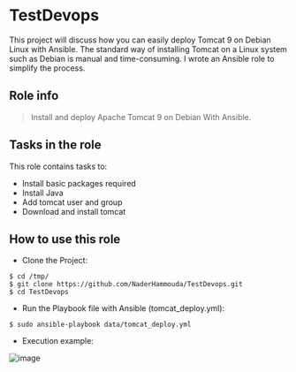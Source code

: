 ﻿# TestDevops
 
This project will discuss how you can easily deploy Tomcat 9 on Debian Linux with Ansible.
The standard way of installing Tomcat on a Linux system such as Debian is manual and time-consuming. I wrote an Ansible role to simplify the process.

## Role info

> Install and deploy Apache Tomcat 9 on Debian With Ansible.

## Tasks in the role

This role contains tasks to:

- Install basic packages required
- Install Java
- Add tomcat user and group
- Download and install tomcat

## How to use this role

- Clone the Project:

```
$ cd /tmp/
$ git clone https://github.com/NaderHammouda/TestDevops.git
$ cd TestDevops
```

- Run the Playbook file with Ansible (tomcat_deploy.yml):

```
$ sudo ansible-playbook data/tomcat_deploy.yml
```

- Execution example:

![image](https://i.ibb.co/wcwwWnX/Capture-d-cran-2022-02-02-223440.png)
